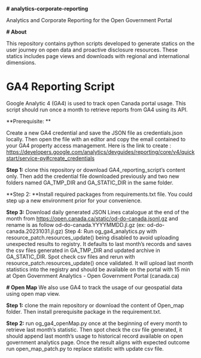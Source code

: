 **# analytics-corporate-reporting**

Analytics and Corporate Reporting for the Open Government Portal

**# About**

This repository contains python scripts developed to generate statics on the user journey on open data and proactive disclosure resources. These statics includes page views and downloads with regional and international dimensions.

# **GA4 Reporting Script**

Google Analytic 4 (GA4) is used to track open Canada portal usage. This script should run once a month to retrieve reports from GA4 using its API. 

**Prerequisite: **

Create a new GA4 credential and save the JSON file as credentials.json locally. Then open the file  with an editor and copy the email contained to your GA4 property access management. Here is the link to create :  https://developers.google.com/analytics/devguides/reporting/core/v4/quickstart/service-py#create_credentials

**Step 1:** clone this repository or download GA4_reporting_script’s content only. Then add the credential file downloaded previously and two new folders named GA_TMP_DIR and GA_STATIC_DIR in the same folder. 
  
**Step 2: **Install required packages from requirements.txt file. You could step up a new environment prior for your convenience.  

**Step 3:** Download daily generated JSON Lines catalogue at the end of  the month from https://open.canada.ca/static/od-do-canada.jsonl.gz  and rename is as follow od-do-canada.YYYYMMDD.jl.gz (ex: od-do-canada.20231031.jl.gz)
Step 4: Run og_ga4_analytics.py with resource_patch.resources_update() being disabled to avoid uploading unexpected results to registry. It defaults to last month’s records and saves the csv files generated in GA_TMP_DIR and updated archive in GA_STATIC_DIR. Spot check csv files and rerun with resource_patch.resources_update() once validated. It will upload last month statistics into the registry and should be available on the portal with 15 min at Open Government Analytics - Open Government Portal (canada.ca)

**# Open Map**
We also use GA4 to track the usage of our geospatial data using open map view. 

**Step 1:** clone the main repository or download the content of Open_map folder. Then install prerequisite package in the requirement.txt. 

**Step 2:** run og_ga4_openMap.py once at the beginning of every month to retrieve last month’s statistic. Then spot check the csv file generated, it should append last month’s usage to historical record available on open government analytics page. Once the result aligns with expected outcome run open_map_patch.py to replace statistic with update csv file. 




